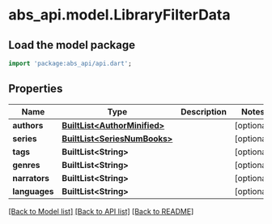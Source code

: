 # abs_api.model.LibraryFilterData

## Load the model package
```dart
import 'package:abs_api/api.dart';
```

## Properties
Name | Type | Description | Notes
------------ | ------------- | ------------- | -------------
**authors** | [**BuiltList&lt;AuthorMinified&gt;**](AuthorMinified.md) |  | [optional] 
**series** | [**BuiltList&lt;SeriesNumBooks&gt;**](SeriesNumBooks.md) |  | [optional] 
**tags** | **BuiltList&lt;String&gt;** |  | [optional] 
**genres** | **BuiltList&lt;String&gt;** |  | [optional] 
**narrators** | **BuiltList&lt;String&gt;** |  | [optional] 
**languages** | **BuiltList&lt;String&gt;** |  | [optional] 

[[Back to Model list]](../README.md#documentation-for-models) [[Back to API list]](../README.md#documentation-for-api-endpoints) [[Back to README]](../README.md)


